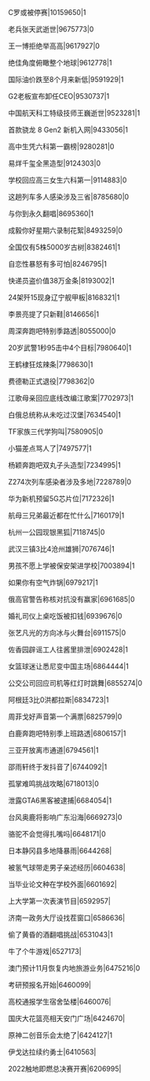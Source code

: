 C罗或被停赛|10159650|1

老兵张天武逝世|9675773|0

王一博拒绝举高高|9617927|0

绝佳角度俯瞰整个地球|9612778|1

国际油价跌至8个月来新低|9591929|1

G2老板宣布卸任CEO|9530737|1

中国航天科工特级技师王巍逝世|9523281|1

首款骁龙 8 Gen2 新机入网|9433056|1

高中生凭六科第一霸榜|9280281|0

易烊千玺全黑造型|9124303|0

学校回应高三女生六科第一|9114883|0

这趟列车多人感染涉及三省|8785680|0

与你到永久翻唱|8695360|1

成毅你好星期六录制花絮|8493259|0

全国仅有5株5000岁古树|8382461|1

自恋性暴怒有多可怕|8246795|1

快递员盗价值38万金条|8193002|1

24架歼15现身辽宁舰甲板|8168321|1

李景亮提了只新鞋|8146656|1

周深奔跑吧特别季路透|8055000|0

20岁武警1秒95击中4个目标|7980640|1

王鹤棣狂炫辣条|7798630|1

费德勒正式退役|7798362|0

江歌母亲回应底线改编江歌案|7702973|1

白俄总统称从未吃过汉堡|7634540|1

TF家族三代学狗叫|7580905|0

小猫差点骂人了|7497577|1

杨颖奔跑吧双丸子头造型|7234995|1

Z274次列车感染者涉及多地|7228789|0

华为新机预留5G芯片位|7172326|1

航母三兄弟最近都在忙什么|7160179|1

杭州一公园现银黑狐|7118745|0

武汉三镇3比4沧州雄狮|7076746|1

男孩不愿上学被保安架进学校|7003894|1

如果你有空气炸锅|6979217|1

俄高官警告称核对抗没有赢家|6961685|0

婚礼司仪上桌吃饭被扣钱|6939676|0

张艺凡光的方向冰与火舞台|6911575|0

佐香园辟谣工人往酱里排泄|6902428|1

女篮球迷让悉尼变中国主场|6864444|1

公交公司回应司机等红灯时跳舞|6855274|0

阿根廷3比0洪都拉斯|6834723|1

周菲戈好声音第一个满票|6825799|0

白鹿奔跑吧特别季上班路透|6806157|1

三亚开放离市通道|6794561|1

邵雨轩终于发抖音了|6744092|1

孤掌难鸣挑战攻略|6718013|0

泄露GTA6黑客被逮捕|6684054|1

台风奥鹿将影响广东沿海|6669273|0

骆驼不会觉得扎嘴吗|6648171|0

日本静冈县多地降暴雨|6644268|

被氢气球带走男子亲述经历|6604638|

当毕业论文种在学校外面|6601692|

上大学第一次表演节目|6592957|

济南一政务大厅设找茬窗口|6586636|

偷了黄昏的酒翻唱挑战|6531043|1

牛了个牛游戏|6527173|

澳门预计11月恢复内地旅游业务|6475216|0

考研预报名开始|6460099|

高校通报学生宿舍坠楼|6460076|

国庆大花篮亮相天安门广场|6424670|

原神二创音乐会太绝了|6424127|1

伊戈达拉续约勇士|6410563|

2022触地即燃总决赛开赛|6206995|

